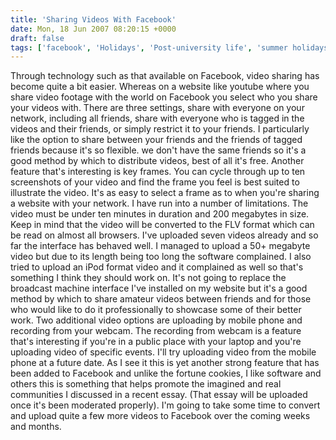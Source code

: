 ```yaml
---
title: 'Sharing Videos With Facebook'
date: Mon, 18 Jun 2007 08:20:15 +0000
draft: false
tags: ['facebook', 'Holidays', 'Post-university life', 'summer holidays', 'tech related', 'Video', 'video content']
---
```


Through technology such as that available on Facebook, video sharing has become quite a bit easier. Whereas on a website like youtube where you share video footage with the world on Facebook you select who you share your videos with. There are three settings, share with everyone on your network, including all friends, share with everyone who is tagged in the videos and their friends, or simply restrict it to your friends. I particularly like the option to share between your friends and the friends of tagged friends because it's so flexible. we don't have the same friends so it's a good method by which to distribute videos, best of all it's free. Another feature that's interesting is key frames. You can cycle through up to ten screenshots of your video and find the frame you feel is best suited to illustrate the video. It's as easy to select a frame as to when you're sharing a website with your network. I have run into a number of limitations. The video must be under ten minutes in duration and 200 megabytes in size. Keep in mind that the video will be converted to the FLV format which can be read on almost all browsers. I've uploaded seven videos already and so far the interface has behaved well. I managed to upload a 50+ megabyte video but due to its length being too long the software complained. I also tried to upload an iPod format video and it complained as well so that's something I think they should work on. It's not going to replace the broadcast machine interface I've installed on my website but it's a good method by which to share amateur videos between friends and for those who would like to do it professionally to showcase some of their better work. Two additional video options are uploading by mobile phone and recording from your webcam. The recording from webcam is a feature that's interesting if you're in a public place with your laptop and you're uploading video of specific events. I'll try uploading video from the mobile phone at a future date. As I see it this is yet another strong feature that has been added to Facebook and unlike the fortune cookies, I like software and others this is something that helps promote the imagined and real communities I discussed in a recent essay. (That essay will be uploaded once it's been moderated properly). I'm going to take some time to convert and upload quite a few more videos to Facebook over the coming weeks and months.